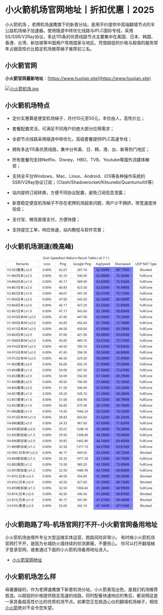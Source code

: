 # 小火箭机场官网地址丨折扣优惠丨2025
小火箭机场 ，老牌机场速鹰旗下的新晋分站，是用平价提供中高端翻墙节点的半公益机场梯子加速器。使用隧道中转优化线路与IPLC国际专线，采用SS/SSR/V2Ray协议，多达115条的优质线路节点主要集中在美国、日本、韩国、香港、台湾、新加坡等中国用户常用国家与地区。凭借超低的价格与超值的服务常年占据高性价比稳定机场推荐梯子推荐前三名。

## 小火箭官网
**小火箭官网最新地址**：[https://www.huojian.site](https://www.huojian.site)

[![小火箭机场.jpg](https://github.com/Fire-VPN/huojiancloud/blob/main/images/02.jpg?raw=true)](https://huojian.site)

## 小火箭机场特点
* 定价实惠算是便宜机场梯子，月付10元至50元，丰俭由人，高性价比；

* 套餐配置灵活，可满足不同用户的绝大部分应用需求；

* 全部节点线路采用隧道中转优化，高级套餐提供IPLC高速专线；

* 拥有多达115条优质线路，集中分布美、日、韩、港、台、新等热门地区；

* 所有套餐均支持Netflix、Disney、HBO、TVB、Youtube等国外流媒体解锁；

* 支持全平台Windows、Mac、Linux、Android、iOS等各种操作系统的SSR/V2Ray协议订阅；（Clash/Shadowrocket/Kitsunebi/QuantumultX等）

* 站内提供订阅转换，方便不同协议配置，避免订阅信息泄露；

* 新晋稳定便宜机场梯子不存在老牌机场超卖问题，用户少不拥挤，带宽速度体验佳；

* 支付宝、微信直接支付，方便快捷；

* 支持提交工单，响应快速，站内教程与软件完善；



## 小火箭机场测速(晚高峰)
[![小火箭测速.jpg](https://github.com/Fire-VPN/huojiancloud/blob/main/images/01.jpg?raw=true)](https://www.huojian.site)

## 小火箭跑路了吗-机场官网打不开-小火箭官网备用地址
小火箭机场由境外专业大型运维实体运营，跑路风险非常小。
有时候小火箭机场官网打不开，是因为长城防火墙持续的侦测屏蔽，不要担心。
你可以打开翻墙梯子登录官网，或者通过下面的小火箭机场备用地址进入。
* [小火箭官网地址](https://www.huojian.site)


## 小火箭机场怎么样
毋庸置疑的，作为老牌速鹰旗下新晋机场分站，小火箭表现出色，是我们机场推荐首选。以超低的价格提供稳定高速的线路，同时配备快速响应的售后，都说明这是一家具备超高性价比的优质机场节点。如果您正在挑选心仪的翻墙机场梯子，相信[小火箭](https://www.huojian.site)绝对不会令您失望。

